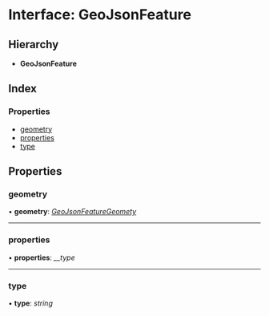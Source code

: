
# Interface: GeoJsonFeature

## Hierarchy

* **GeoJsonFeature**

## Index

### Properties

* [geometry](_interfaces_.geojsonfeature.md#geometry)
* [properties](_interfaces_.geojsonfeature.md#properties)
* [type](_interfaces_.geojsonfeature.md#type)

## Properties

###  geometry

• **geometry**: *[GeoJsonFeatureGeomety](_interfaces_.geojsonfeaturegeomety.md)*

___

###  properties

• **properties**: *__type*

___

###  type

• **type**: *string*
